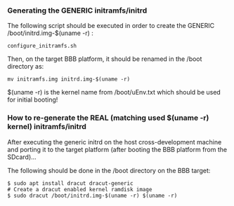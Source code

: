 ### Generating the GENERIC initramfs/initrd

The following script should be executed in order to create the GENERIC /boot/initrd.img-$(uname -r) :

	configure_initramfs.sh

Then, on the target BBB platform, it should be renamed in the /boot directory as:

	mv initramfs.img initrd.img-$(uname -r)

$(uname -r) is the kernel name from /boot/uEnv.txt which should be used for initial booting!

### How to re-generate the REAL (matching used $(uname -r) kernel) initramfs/initrd

After executing the generic initrd on the host cross-development machine and porting
it to the target platform (after booting the BBB platform from the SDcard)...

The following should be done in the /boot directory on the BBB target:

	$ sudo apt install dracut dracut-generic
	# Create a dracut enabled kernel ramdisk image
	$ sudo dracut /boot/initrd.img-$(uname -r) $(uname -r)
